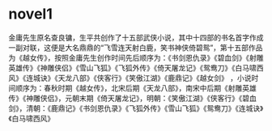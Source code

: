 # novel1
金庸先生原名查良镛，生平共创作了十五部武侠小说，其中十四部的书名首字作成一副对联，这便是大名鼎鼎的“飞雪连天射白鹿，笑书神侠倚碧鸳”，第十五部作品为《越女传》，按照金庸先生创作时间先后顺序为：《书剑恩仇录》《碧血剑》《射雕英雄传》《神雕侠侣》《雪山飞狐》《飞狐外传》《倚天屠龙记》《鸳鸯刀》《白马啸西风》《连城诀》《天龙八部》《侠客行》《笑傲江湖》《鹿鼎记》《越女剑》 ，小说时间顺序为：春秋时期《越女传》，北宋后期《天龙八部》，南宋中后期《射雕英雄传》《神雕侠侣》，元朝末期《倚天屠龙记》，明朝：《笑傲江湖》《侠客行》《碧血剑》，清朝：《鹿鼎记》《书剑恩仇录》《飞狐外传》《雪山飞狐》《鸳鸯刀》《连城诀》《白马啸西风》
